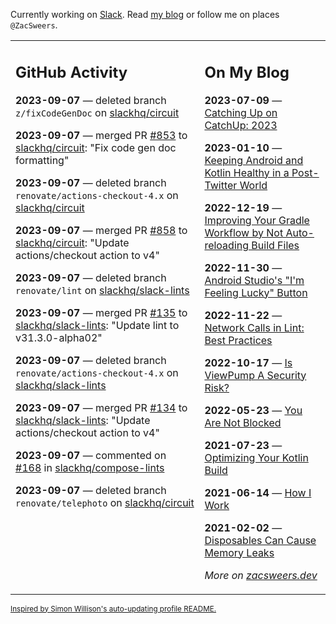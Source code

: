 Currently working on [Slack](https://slack.com/). Read [my blog](https://zacsweers.dev/) or follow me on places `@ZacSweers`.

<table><tr><td valign="top" width="60%">

## GitHub Activity
<!-- githubActivity starts -->
**2023-09-07** — deleted branch `z/fixCodeGenDoc` on [slackhq/circuit](https://github.com/slackhq/circuit)

**2023-09-07** — merged PR [#853](https://github.com/slackhq/circuit/pull/853) to [slackhq/circuit](https://github.com/slackhq/circuit): "Fix code gen doc formatting"

**2023-09-07** — deleted branch `renovate/actions-checkout-4.x` on [slackhq/circuit](https://github.com/slackhq/circuit)

**2023-09-07** — merged PR [#858](https://github.com/slackhq/circuit/pull/858) to [slackhq/circuit](https://github.com/slackhq/circuit): "Update actions/checkout action to v4"

**2023-09-07** — deleted branch `renovate/lint` on [slackhq/slack-lints](https://github.com/slackhq/slack-lints)

**2023-09-07** — merged PR [#135](https://github.com/slackhq/slack-lints/pull/135) to [slackhq/slack-lints](https://github.com/slackhq/slack-lints): "Update lint to v31.3.0-alpha02"

**2023-09-07** — deleted branch `renovate/actions-checkout-4.x` on [slackhq/slack-lints](https://github.com/slackhq/slack-lints)

**2023-09-07** — merged PR [#134](https://github.com/slackhq/slack-lints/pull/134) to [slackhq/slack-lints](https://github.com/slackhq/slack-lints): "Update actions/checkout action to v4"

**2023-09-07** — commented on [#168](https://github.com/slackhq/compose-lints/issues/168#issuecomment-1710484947) in [slackhq/compose-lints](https://github.com/slackhq/compose-lints)

**2023-09-07** — deleted branch `renovate/telephoto` on [slackhq/circuit](https://github.com/slackhq/circuit)
<!-- githubActivity ends -->
</td><td valign="top" width="40%">

## On My Blog
<!-- blog starts -->
**2023-07-09** — [Catching Up on CatchUp: 2023](https://www.zacsweers.dev/catching-up-on-catchup-2023/)

**2023-01-10** — [Keeping Android and Kotlin Healthy in a Post-Twitter World](https://www.zacsweers.dev/keeping-android-healthy/)

**2022-12-19** — [Improving Your Gradle Workflow by Not Auto-reloading Build Files](https://www.zacsweers.dev/improving-your-workflow-by-not-auto-reloading-build-files/)

**2022-11-30** — [Android Studio's "I'm Feeling Lucky" Button](https://www.zacsweers.dev/android-studios-im-feeling-lucky-button/)

**2022-11-22** — [Network Calls in Lint: Best Practices](https://www.zacsweers.dev/network-calls-in-lint-best-practices/)

**2022-10-17** — [Is ViewPump A Security Risk?](https://www.zacsweers.dev/is-viewpump-a-security-risk/)

**2022-05-23** — [You Are Not Blocked](https://www.zacsweers.dev/you-are-not-blocked/)

**2021-07-23** — [Optimizing Your Kotlin Build](https://www.zacsweers.dev/optimizing-your-kotlin-build/)

**2021-06-14** — [How I Work](https://www.zacsweers.dev/how-i-work/)

**2021-02-02** — [Disposables Can Cause Memory Leaks](https://www.zacsweers.dev/disposables-can-cause-memory-leaks/)
<!-- blog ends -->
_More on [zacsweers.dev](https://zacsweers.dev/)_
</td></tr></table>

<sub><a href="https://simonwillison.net/2020/Jul/10/self-updating-profile-readme/">Inspired by Simon Willison's auto-updating profile README.</a></sub>